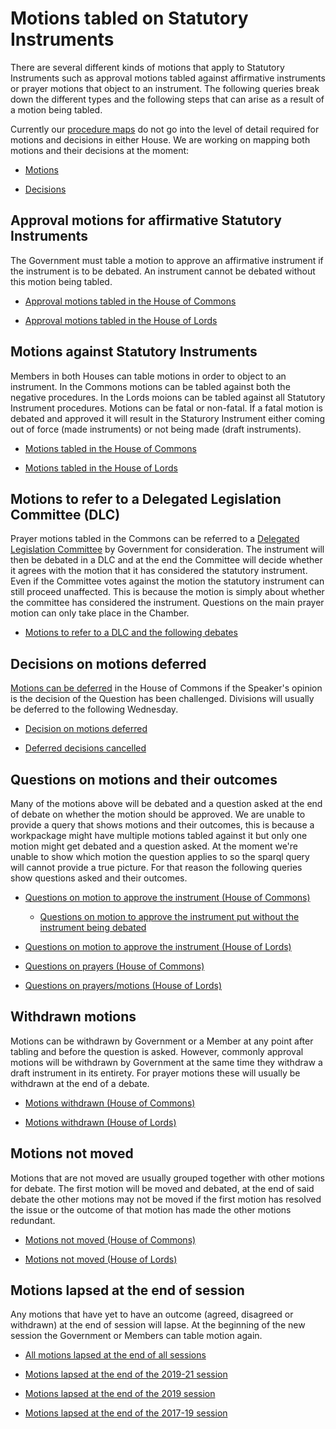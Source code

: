 # Motions tabled on Statutory Instruments 

There are several different kinds of motions that apply to Statutory Instruments such as approval motions tabled against affirmative instruments or prayer motions that object to an instrument. The following queries break down the different types and the following steps that can arise as a result of a motion being tabled. 

Currently our [procedure maps](https://ukparliament.github.io/ontologies/procedure/procedure-ontology.html) do not go into the level of detail required for motions and decisions in either House. We are working on mapping both motions and their decisions at the moment:

* [Motions](https://github.com/ukparliament/ontologies/blob/master/procedure/flowcharts/meta/motions/motion.pdf)

* [Decisions](https://github.com/ukparliament/ontologies/blob/master/procedure/flowcharts/meta/decisions/decisions.pdf)

## Approval motions for affirmative Statutory Instruments 

The Government must table a motion to approve an affirmative instrument if the instrument is to be debated. An instrument cannot be debated without this motion being tabled. 

* [Approval motions tabled in the House of Commons](https://api.parliament.uk/sparql#query=%23+This+query+uses+classes+from+UK+Parliament's+procedure+ontology%3A+https%3A%2F%2Fukparliament.github.io%2Fontologies%2Fprocedure%2Fprocedure-ontology.html.%0A%0A%23+The+Government+must+table+a+motion+to+approve+an+affirmative+instrument+if+the+instrument+is+to+be+debated.+An+instrument+cannot+be+debated+without+this+motion+being+tabled.+This+query+looks+at+all+such+motions+tabled+by+the+Government+in+the+House+of+Commons.++%0A%0A%0APREFIX+%3A+%3Chttps%3A%2F%2Fid.parliament.uk%2Fschema%2F%3E%0APREFIX+rdfs%3A+%3Chttp%3A%2F%2Fwww.w3.org%2F2000%2F01%2Frdf-schema%23%3E%0APREFIX+id%3A+%3Chttps%3A%2F%2Fid.parliament.uk%2F%3E%0A%23+The+above+rows+describe+where+the+datasets+that+this+query+is+built+on+come+from.+%0A%0Aselect+distinct+%3FSI+%3FSIname+%3FSILink+%3FLaidDate+%3FlayingBodyName+%3Fproc+%3FworkPackage+%3FCommonsApprovalMotion+%3Fdate+%3FLink++where+%7B+%0A++%23+The+select+row+is+identifying+what+information+to+return+from+the+query.+These+are+all+variables+from+the+query+below.%0A%0A++++%23+SPARQL+variables+start+with+a+%3F+and+can+match+any+node+(resource+or+literal)+in+the+RDF+dataset.+%0A%0A++%0A+%3FSI+a+%3AStatutoryInstrumentPaper+.+++%0A+++++%3FSI+rdfs%3Alabel+%3FSIname+%3B+%0A+++++%3AlaidThingHasLaying%2F%3AlayingHasLayingBody%2F%3Aname+%3FlayingBodyName+%3B%0A+++++%3AlaidThingHasLaying%2F%3AlayingDate+%3FLaidDate.%0A++%23+An+SI+is+considered+a+workpackageable+thing+which+is+the+focus+of+a+workpackage.+A+workpackage+is+a+group+of+business+items+under+a+procedure+or+as+determined+by+a+committee%2C+for+example%3A+business+items+considered+during+the+passage+of+a+particular+Statutory+Instrument.+The+above+also+includes+the+laying+of+an+SI.+%0A++%0A%0A++%3FSI+%3AworkPackagedThingHasWorkPackagedThingWebLink+%3FSILink+.%0A++%23+This+link+is+to+the+statutory+instrument+on+legislation.gov.uk+so+users+can+read+it+in+full.+%0A++%0A+++%3FSI+%3AworkPackagedThingHasWorkPackage+%3FworkPackage+.+%0A++%09%3FworkPackage+%3AworkPackageHasProcedure%2Frdfs%3Alabel+%3Fproc.%0A%0A+%3FworkPackage+%3AworkPackageHasBusinessItem+%3Fbi.%0A+++++%23+A+business+item+is+an+item+of+business+conducted+either+within+or+outside+Parliament.+For+example%3A+the+tabling+of+an+early+day+motion%2C+a+laying+of+a+paper%2C+the+making+of+a+statutory+instrument+by+a+government+minister.%0A%0A++%3Fbi+%3AbusinessItemHasProcedureStep+%3FCommonsApprovalMotionId%3B+%0A++++++%3AbusinessItemDate+%3Fdate%3B%0A++++++%3AbusinessItemHasBusinessItemWebLink+%3FLink.%0A++%3FCommonsApprovalMotionId+%3AprocedureStepName+%3FCommonsApprovalMotion.%0A++++FILTER+(%3FCommonsApprovalMotionId+in+(id%3AW4Sgl6Do))%0A+++%23+All+business+items+will+have+one+or+more+procedure+steps+attached.+All+procedure+steps+will+have+a+name+and+ID%2C+we+use+the+ID+to+search+for+the+step+as+it+is+constant+whereas+the+name+could+change.+The+ID+W4Sgl6Do+is+for+the+Commons+motion+to+approve+step.+%0A%0A++%0A++++++++%7D+&contentTypeConstruct=text%2Fturtle&contentTypeSelect=application%2Fsparql-results%2Bjson&endpoint=https%3A%2F%2Fapi.parliament.uk%2Fsparql&requestMethod=POST&tabTitle=Query+1&headers=%7B%7D&outputFormat=table)

* [Approval motions tabled in the House of Lords](https://api.parliament.uk/sparql#query=%23+This+query+uses+classes+from+UK+Parliament's+procedure+ontology%3A+https%3A%2F%2Fukparliament.github.io%2Fontologies%2Fprocedure%2Fprocedure-ontology.html.%0A%0A%23+The+Government+must+table+a+motion+to+approve+an+affirmative+instrument+if+the+instrument+is+to+be+debated.+An+instrument+cannot+be+debated+without+this+motion+being+tabled.+This+query+looks+at+all+such+motions+tabled+by+the+Government+in+the+House+of+Lords.++%0A%0A%0APREFIX+%3A+%3Chttps%3A%2F%2Fid.parliament.uk%2Fschema%2F%3E%0APREFIX+rdfs%3A+%3Chttp%3A%2F%2Fwww.w3.org%2F2000%2F01%2Frdf-schema%23%3E%0APREFIX+id%3A+%3Chttps%3A%2F%2Fid.parliament.uk%2F%3E%0A%23+The+above+rows+describe+where+the+datasets+that+this+query+is+built+on+come+from.+%0A%0Aselect+distinct+%3FSI+%3FSIname+%3FSILink+%3FLaidDate+%3FlayingBodyName+%3Fproc+%3FworkPackage+%3FLordsApprovalMotion+%3Fdate+%3FLink++where+%7B+%0A++%23+The+select+row+is+identifying+what+information+to+return+from+the+query.+These+are+all+variables+from+the+query+below.%0A%0A++++%23+SPARQL+variables+start+with+a+%3F+and+can+match+any+node+(resource+or+literal)+in+the+RDF+dataset.+%0A%0A++%0A+%3FSI+a+%3AStatutoryInstrumentPaper+.+++%0A+++++%3FSI+rdfs%3Alabel+%3FSIname+%3B+%0A+++++%3AlaidThingHasLaying%2F%3AlayingHasLayingBody%2F%3Aname+%3FlayingBodyName+%3B%0A+++++%3AlaidThingHasLaying%2F%3AlayingDate+%3FLaidDate.%0A++%23+An+SI+is+considered+a+workpackageable+thing+which+is+the+focus+of+a+workpackage.+A+workpackage+is+a+group+of+business+items+under+a+procedure+or+as+determined+by+a+committee%2C+for+example%3A+business+items+considered+during+the+passage+of+a+particular+Statutory+Instrument.+The+above+also+includes+the+laying+of+an+SI.+%0A++%0A%0A++%3FSI+%3AworkPackagedThingHasWorkPackagedThingWebLink+%3FSILink+.%0A++%23+This+link+is+to+the+statutory+instrument+on+legislation.gov.uk+so+users+can+read+it+in+full.+%0A++%0A+++%3FSI+%3AworkPackagedThingHasWorkPackage+%3FworkPackage+.+%0A++%09%3FworkPackage+%3AworkPackageHasProcedure%2Frdfs%3Alabel+%3Fproc.%0A%0A+%3FworkPackage+%3AworkPackageHasBusinessItem+%3Fbi.%0A+++++%23+A+business+item+is+an+item+of+business+conducted+either+within+or+outside+Parliament.+For+example%3A+the+tabling+of+an+early+day+motion%2C+a+laying+of+a+paper%2C+the+making+of+a+statutory+instrument+by+a+government+minister.%0A%0A++%3Fbi+%3AbusinessItemHasProcedureStep+%3FLordsApprovalMotionId%3B+%0A++++++%3AbusinessItemDate+%3Fdate%3B%0A++++++%3AbusinessItemHasBusinessItemWebLink+%3FLink.%0A++%3FLordsApprovalMotionId+%3AprocedureStepName+%3FLordsApprovalMotion.%0A++++FILTER+(%3FLordsApprovalMotionId+in+(id%3AmHLm3KY7))%0A+++%23+All+business+items+will+have+one+or+more+procedure+steps+attached.+All+procedure+steps+will+have+a+name+and+ID%2C+we+use+the+ID+to+search+for+the+step+as+it+is+constant+whereas+the+name+could+change.+The+ID+mHLm3KY7+is+for+the+Lords+motion+to+approve+step.+%0A%0A++%0A++++++++%7D+&contentTypeConstruct=text%2Fturtle&contentTypeSelect=application%2Fsparql-results%2Bjson&endpoint=https%3A%2F%2Fapi.parliament.uk%2Fsparql&requestMethod=POST&tabTitle=Query+1&headers=%7B%7D&outputFormat=table)


## Motions against Statutory Instruments 

Members in both Houses can table motions in order to object to an instrument. In the Commons motions can be tabled against both the negative procedures. In the Lords moions can be tabled against all Statutory Instrument procedures. Motions can be fatal or non-fatal. If a fatal motion is debated and approved it will result in the Staturory Instrument either coming out of force (made instruments) or not being made (draft instruments). 

* [Motions tabled in the House of Commons](https://api.parliament.uk/sparql#query=%23+This+query+uses+classes+from+UK+Parliament's+procedure+ontology%3A+https%3A%2F%2Fukparliament.github.io%2Fontologies%2Fprocedure%2Fprocedure-ontology.html.%0A%0A%23+Members+in+both+Houses+can+table+prayer+motions+in+order+to+object+to+an+instrument.+In+the+Commons+prayers+can+be+tabled+against+both+the+negative+procedures.+This+query+looks+for+all+motions+tabled+against+instruments+in+the+House+of+Commons+since+the+start+of+the+2017-19+session%2C+%0A%0APREFIX+%3A+%3Chttps%3A%2F%2Fid.parliament.uk%2Fschema%2F%3E%0APREFIX+rdfs%3A+%3Chttp%3A%2F%2Fwww.w3.org%2F2000%2F01%2Frdf-schema%23%3E%0APREFIX+id%3A+%3Chttps%3A%2F%2Fid.parliament.uk%2F%3E%0A%23+The+above+rows+describe+where+the+datasets+that+this+query+is+built+on+come+from.+%0A%0Aselect+distinct+%3FSI+%3FSIname+%3FSILink+%3FlaidDate+%3FlayingBodyName+%3Fproc+%3FworkPackage+%3FMotion+%3Fdate+++where+%7B+%0A%23+The+above+rows+describe+where+the+datasets+that+this+query+is+built+on+come+from.+%0A%0A+%23+SPARQL+variables+start+with+a+%3F+and+can+match+any+node+(resource+or+literal)+in+the+RDF+dataset.+%0A%0A+%3FSI+a+%3AStatutoryInstrumentPaper+.+++%0A+++++%3FSI+rdfs%3Alabel+%3FSIname+%3B+%0A+++++%3AlaidThingHasLaying%2F%3AlayingHasLayingBody%2F%3Aname+%3FlayingBodyName+.+%0A++%3FSI+%3AlaidThingHasLaying%2F%3AlayingDate+%3FlaidDate.%0A+++%3FSI+%3AworkPackagedThingHasWorkPackage+%3FworkPackage+.%0A++++++%23+An+SI+is+considered+a+workpackageable+thing+which+is+the+focus+of+a+workpackage.+A+workpackage+is+a+group+of+business+items+under+a+procedure+or+as+determined+by+a+committee%2C+for+example%3A+business+items+considered+during+the+passage+of+a+particular+Statutory+Instrument.+The+above+also+includes+the+laying+of+an+SI.+%0A%0A++%3FSI+%3AworkPackagedThingHasWorkPackagedThingWebLink+%3FSILink.%0A++++%23+This+link+is+to+the+statutory+instrument+on+legislation.gov.uk+so+users+can+read+it+in+full.+%0A%0A++%09%3FworkPackage+%3AworkPackageHasProcedure%2Frdfs%3Alabel+%3Fproc.%0A+%3FworkPackage+%3AworkPackageHasBusinessItem+%3Fbi2.%0A+++++++%23+A+business+item+is+an+item+of+business+conducted+either+within+or+outside+Parliament.+For+example%3A+the+tabling+of+an+early+day+motion%2C+a+laying+of+a+paper%2C+the+making+of+a+statutory+instrument+by+a+government+minister.%0A%0A++%3Fbi2+%3AbusinessItemHasProcedureStep+%3FQuestionId%3B%0A+++++++%3AbusinessItemDate+%3Fdate%3B%0A+++++++%3AbusinessItemHasBusinessItemWebLink+%3FLink2.%0A++%3FQuestionId+%3AprocedureStepName+%3FMotion.%0A++FILTER+(%3FQuestionId+in+(id%3ARnTwilWz%2C+id%3A5xTe6nwE%2C+id%3Ato8fbBdA))%0A+++%23+All+business+items+will+have+one+or+more+procedure+steps+attached.+All+procedure+steps+will+have+a+name+and+ID%2C+we+use+the+ID+to+search+for+the+step+as+it+is+constant+whereas+the+name+could+change.+The+IDs+above+are+for+the+three+different+motions+Commons+Members+can+table+against+made+and+draft+negative+instruments.+%0A%7D%0A+&contentTypeConstruct=text%2Fturtle&contentTypeSelect=application%2Fsparql-results%2Bjson&endpoint=https%3A%2F%2Fapi.parliament.uk%2Fsparql&requestMethod=POST&tabTitle=Query+1&headers=%7B%7D&outputFormat=table)

* [Motions tabled in the House of Lords](https://api.parliament.uk/s/cf263346)

## Motions to refer to a Delegated Legislation Committee (DLC)

Prayer motions tabled in the Commons can be referred to a [Delegated Legislation Committee](https://guidetoprocedure.parliament.uk/collections/TJlQAy5I/delegated-legislation-committees) by Government for consideration. The instrument will then be debated in a DLC and at the end the Committee will decide whether it agrees with the motion that it has considered the statutory instrument. Even if the Committee votes against the motion the statutory instrument can still proceed unaffected. This is because the motion is simply about whether the committee has considered the instrument. Questions on the main prayer motion can only take place in the Chamber.

* [Motions to refer to a DLC and the following debates](https://api.parliament.uk/sparql#query=%23+This+query+uses+classes+from+UK+Parliament's+procedure+ontology%3A+https%3A%2F%2Fukparliament.github.io%2Fontologies%2Fprocedure%2Fprocedure-ontology.html.%0A%0A%23+Prayer+motions+tabled+in+the+Commons+can+be+referred+to+a+Delegated+Legislation+Committee+by+Government+for+consideration.+The+instrument+will+then+be+debated+in+a+DLC+and+at+the+end+the+Committee+will+decide+whether+it+agrees+with+the+motion+that+it+has+considered+the+statutory+instrument.+Even+if+the+Committee+votes+against+the+motion+the+statutory+instrument+can+still+proceed+unaffected.+This+is+because+the+motion+is+simply+about+whether+the+committee+has+considered+the+instrument.+Questions+on+the+main+prayer+motion+can+only+take+place+in+the+Chamber.+The+following+query+shows+all+motion+to+refer+to+a+DLC+as+well+as+the+debate+itself.+%0A%0APREFIX+rdfs%3A+%3Chttp%3A%2F%2Fwww.w3.org%2F2000%2F01%2Frdf-schema%23%3E%0APREFIX+%3A+%3Chttps%3A%2F%2Fid.parliament.uk%2Fschema%2F%3E%0APREFIX+id%3A+%3Chttps%3A%2F%2Fid.parliament.uk%2F%3E%0A%23+The+above+rows+describe+where+the+datasets+that+this+query+is+built+on+come+from.+%0A%0Aselect+distinct+%3Fsi+%3FsiName+%3FsiLink+%3FworkPackage+%3FLayingBody+%3Fprocedure+%3FstepName+%3Fdate+%3FLink+%3FstepName2+%3Fdate2+%3FLink2+where+%7B%0A++%23+The+above+rows+describe+where+the+datasets+that+this+query+is+built+on+come+from.+%0A%0A+++%23+SPARQL+variables+start+with+a+%3F+and+can+match+any+node+(resource+or+literal)+in+the+RDF+dataset.+%0A%0A++%3Fsi+a+%3AStatutoryInstrumentPaper%3B%0A++++++%3AstatutoryInstrumentPaperName+%3FsiName%3B%0A++++++++++++++++++%3AworkPackagedThingHasWorkPackage+%3FworkPackage.%0A++++%3Fsi+%3AworkPackagedThingHasWorkPackagedThingWebLink+%3FsiLink.%0A++++++%23+This+link+is+to+the+statutory+instrument+on+legislation.gov.uk+so+users+can+read+it+in+full.+%0A%0A++%3FworkPackage+%3AworkPackageHasProcedure%2Frdfs%3Alabel+%3Fprocedure.%0A++%3Fsi+%3AlaidThingHasLaying+%3Flaying.%0A++%3Flaying+%3AlayingHasLayingBody%2Frdfs%3Alabel+%3FLayingBody.%0A++++++++%23+An+SI+is+considered+a+workpackageable+thing+which+is+the+focus+of+a+workpackage.+A+workpackage+is+a+group+of+business+items+under+a+procedure+or+as+determined+by+a+committee%2C+for+example%3A+business+items+considered+during+the+passage+of+a+particular+Statutory+Instrument.+The+above+also+includes+the+laying+of+an+SI.+%0A%0A+%3FworkPackage+++%3AworkPackageHasBusinessItem+%3Fbi.%0A+++++++++%23+A+business+item+is+an+item+of+business+conducted+either+within+or+outside+Parliament.+For+example%3A+the+tabling+of+an+early+day+motion%2C+a+laying+of+a+paper%2C+the+making+of+a+statutory+instrument+by+a+government+minister.%0A%0A++%3Fbi+%3AbusinessItemHasProcedureStep+%3FstepId%3B%0A++++++%3AbusinessItemDate+%3Fdate.%0A++++%3FstepId+%3AprocedureStepName+%3FstepName.%0A++%3Fbi+%3AbusinessItemHasBusinessItemWebLink+%3FLink%0A++FILTER+(%3FstepId+in+(id%3AUhzpJ3vY))%0A+++++%23+All+business+items+will+have+one+or+more+procedure+steps+attached.+All+procedure+steps+will+have+a+name+and+ID%2C+we+use+the+ID+to+search+for+the+step+as+it+is+constant+whereas+the+name+could+change.+The+ID+above+is+looking+for+the+actual+motion+to+refer+to+a+DLC+itself%2C+when+it+was+put+to+the+House+and+a+link+for+users.+%0A%0A+++++++%3FworkPackage+++%3AworkPackageHasBusinessItem+%3Fbi2.%0A++%3Fbi2+%3AbusinessItemHasProcedureStep+%3FstepId2%3B%0A++++++%3AbusinessItemDate+%3Fdate2.%0A++++%3FstepId2+%3AprocedureStepName+%3FstepName2.%0A++%3Fbi2+%3AbusinessItemHasBusinessItemWebLink+%3FLink2%0A++FILTER+(%3FstepId2+in+(id%3AFLHAXypO))%0A++%23+This+second+business+item+query+is+looking+for+the+actual+DLC+debate+itself+with+a+link+to+the+Hansard+record.+%0A%7D%0A&contentTypeConstruct=text%2Fturtle&contentTypeSelect=application%2Fsparql-results%2Bjson&endpoint=https%3A%2F%2Fapi.parliament.uk%2Fsparql&requestMethod=POST&tabTitle=Query+1&headers=%7B%7D&outputFormat=table)

## Decisions on motions deferred 

[Motions can be deferred](https://guidetoprocedure.parliament.uk/articles/hGywZgKD/deferred-divisions) in the House of Commons if the Speaker's opinion is the decision of the Question has been challenged. Divisions will usually be deferred to the following Wednesday. 

* [Decision on motions deferred](https://api.parliament.uk/sparql#query=%23+This+query+uses+classes+from+UK+Parliament's+procedure+ontology%3A+https%3A%2F%2Fukparliament.github.io%2Fontologies%2Fprocedure%2Fprocedure-ontology.html.%0A%0A%23+Motions+can+be+deferred+in+the+House+of+Commons+if+the+Speaker%E2%80%99s+opinion+is+the+decision+of+the+Question+has+been+challenged.+Divisions+will+usually+be+deferred+to+the+following+Wednesday.%0A%0APREFIX+rdfs%3A+%3Chttp%3A%2F%2Fwww.w3.org%2F2000%2F01%2Frdf-schema%23%3E%0APREFIX+%3A+%3Chttps%3A%2F%2Fid.parliament.uk%2Fschema%2F%3E%0APREFIX+id%3A+%3Chttps%3A%2F%2Fid.parliament.uk%2F%3E%0A%23+The+above+rows+describe+where+the+datasets+that+this+query+is+built+on+come+from.+%0A%0Aselect+distinct+%3Fsi+%3FsiName+%3FsiLink+%3FworkPackage+%3FLayingBody+%3Fprocedure+%3FstepName+%3Fdate+%3FLink+where+%7B%0A+++%23+The+above+rows+describe+where+the+datasets+that+this+query+is+built+on+come+from.+%0A%0A+++%23+SPARQL+variables+start+with+a+%3F+and+can+match+any+node+(resource+or+literal)+in+the+RDF+dataset.+%0A++%0A++%3Fsi+a+%3AStatutoryInstrumentPaper%3B%0A++++++%3AstatutoryInstrumentPaperName+%3FsiName%3B%0A++++++++++++++++++%3AworkPackagedThingHasWorkPackage+%3FworkPackage.%0A++++%3Fsi+%3AworkPackagedThingHasWorkPackagedThingWebLink+%3FsiLink.%0A++%3FworkPackage+%3AworkPackageHasProcedure%2Frdfs%3Alabel+%3Fprocedure.%0A++%3Fsi+%3AlaidThingHasLaying+%3Flaying.%0A++%3Flaying+%3AlayingHasLayingBody%2Frdfs%3Alabel+%3FLayingBody.%0A++++++++++%23+An+SI+is+considered+a+workpackageable+thing+which+is+the+focus+of+a+workpackage.+A+workpackage+is+a+group+of+business+items+under+a+procedure+or+as+determined+by+a+committee%2C+for+example%3A+business+items+considered+during+the+passage+of+a+particular+Statutory+Instrument.+The+above+also+includes+the+laying+of+an+SI.+%0A%0A+%3FworkPackage+++%3AworkPackageHasBusinessItem+%3Fbi.%0A+++++++++++%23+A+business+item+is+an+item+of+business+conducted+either+within+or+outside+Parliament.+For+example%3A+the+tabling+of+an+early+day+motion%2C+a+laying+of+a+paper%2C+the+making+of+a+statutory+instrument+by+a+government+minister.%0A%0A++%3Fbi+%3AbusinessItemHasProcedureStep+%3FstepId%3B%0A++++++%3AbusinessItemDate+%3Fdate.%0A++++%3FstepId+%3AprocedureStepName+%3FstepName.%0A++%3Fbi+%3AbusinessItemHasBusinessItemWebLink+%3FLink%0A++FILTER+(%3FstepId+in+(id%3A2J36nNXG%2C+id%3AbKmLfK4r%2C+id%3A8vi1Ozd8%2C+id%3Apdi55hsE))%0A+++++++%23+All+business+items+will+have+one+or+more+procedure+steps+attached.+All+procedure+steps+will+have+a+name+and+ID%2C+we+use+the+ID+to+search+for+the+step+as+it+is+constant+whereas+the+name+could+change.+The+ID+above+is+looking+for+the+actual+motion+to+refer+to+a+DLC+itself%2C+when+it+was+put+to+the+House+and+a+link+for+users.%0A++++++%0A%7D%0A&contentTypeConstruct=text%2Fturtle&contentTypeSelect=application%2Fsparql-results%2Bjson&endpoint=https%3A%2F%2Fapi.parliament.uk%2Fsparql&requestMethod=POST&tabTitle=Query+1&headers=%7B%7D&outputFormat=table)

* [Deferred decisions cancelled](https://api.parliament.uk/s/64dfd878)

## Questions on motions and their outcomes

Many of the motions above will be debated and a question asked at the end of debate on whether the motion should be approved. We are unable to provide a query that shows motions and their outcomes, this is because a workpackage might have multiple motions tabled against it but only one motion might get debated and a question asked. At the moment we're unable to show which motion the question applies to so the sparql query will cannot provide a true picture. For that reason the following queries show questions asked and their outcomes.

* [Questions on motion to approve the instrument (House of Commons)](https://api.parliament.uk/sparql#query=%23+This+query+uses+classes+from+UK+Parliament's+procedure+ontology%3A+https%3A%2F%2Fukparliament.github.io%2Fontologies%2Fprocedure%2Fprocedure-ontology.html.%0A%0A%23+This+query+looks+for+where+a+question+on+a+motion+to+approve+an+affirmative+instrument+has+been+put+in+the+House+of+Commons+and+the+outcome+of+that+question.+The+question+on+such+a+motion+will+only+ever+be+put+once.+%0A%0APREFIX+%3A+%3Chttps%3A%2F%2Fid.parliament.uk%2Fschema%2F%3E%0APREFIX+rdfs%3A+%3Chttp%3A%2F%2Fwww.w3.org%2F2000%2F01%2Frdf-schema%23%3E%0APREFIX+id%3A+%3Chttps%3A%2F%2Fid.parliament.uk%2F%3E%0A%23+The+above+rows+describe+where+the+datasets+that+this+query+is+built+on+come+from.+%0A%0Aselect+distinct+%3FSI+%3FSIname+%3FLaidDate+%3FlayingBodyName+%3Fproc+%3FworkPackage+%3FQuestion+%3Fdate+%3FOutcome+%3Fdate2+where+%7B+%0A+%23+The+above+rows+describe+where+the+datasets+that+this+query+is+built+on+come+from.+%0A%0A+++%23+SPARQL+variables+start+with+a+%3F+and+can+match+any+node+(resource+or+literal)+in+the+RDF+dataset.+%0A++%0A+%3FSI+a+%3AStatutoryInstrumentPaper+.+++%0A+++++%3FSI+rdfs%3Alabel+%3FSIname+%3B+%0A+++++%3AlaidThingHasLaying%2F%3AlayingHasLayingBody%2F%3Aname+%3FlayingBodyName+%3B%0A+++++%3AlaidThingHasLaying%2F%3AlayingDate+%3FLaidDate.%0A+++%3FSI+%3AworkPackagedThingHasWorkPackage+%3FworkPackage+.+%0A++%09%3FworkPackage+%3AworkPackageHasProcedure%2Frdfs%3Alabel+%3Fproc.%0A++++++++++%23+An+SI+is+considered+a+workpackageable+thing+which+is+the+focus+of+a+workpackage.+A+workpackage+is+a+group+of+business+items+under+a+procedure+or+as+determined+by+a+committee%2C+for+example%3A+business+items+considered+during+the+passage+of+a+particular+Statutory+Instrument.+The+above+also+includes+the+laying+of+an+SI.+%0A%0A%3FworkPackage+%3AworkPackageHasBusinessItem+%3Fbi.%0A+++++++++++++%23+A+business+item+is+an+item+of+business+conducted+either+within+or+outside+Parliament.+For+example%3A+the+tabling+of+an+early+day+motion%2C+a+laying+of+a+paper%2C+the+making+of+a+statutory+instrument+by+a+government+minister.%0A%0A++%3Fbi+%3AbusinessItemHasProcedureStep+%3FQuestionId%3B+%0A++++++%3AbusinessItemDate+%3Fdate.%0A++%3FQuestionId+%3AprocedureStepName+%3FQuestion.%0A++++FILTER+(%3FQuestionId+in+(id%3AnveorPPO))%0A+++++++++%23+All+business+items+will+have+one+or+more+procedure+steps+attached.+All+procedure+steps+will+have+a+name+and+ID%2C+we+use+the+ID+to+search+for+the+step+as+it+is+constant+whereas+the+name+could+change.+The+ID+above+is+looking+for+the+'Question+on+motion+to+approve+the+instrument'+step+in+the+House+of+Commons.+%0A%0A+%3FworkPackage+%3AworkPackageHasBusinessItem+%3Fbi2.%0A++%3Fbi2+%3AbusinessItemHasProcedureStep+%3FOutcomeId%3B%0A+++++++%3AbusinessItemDate+%3Fdate2.%0A++%3FOutcomeId+%3AprocedureStepName+%3FOutcome.%0A++FILTER+(%3FOutcomeId+in+(id%3AdnWpdwUf%2C+id%3A9irs4N6L))%0A%23+This+business+item+is+looking+for+the+outcome+steps+following+the+question+being+put.+There+are+two+possible+outcomes%2C+the+motion+being+approved+or+rejected.+If+the+motion+is+approved%2C+for+a+made+affirmative+the+instrument+will+remain+law+and+for+a+draft+affirmative+the+instrument+can+be+made+(signed+into+law).+If+the+motion+is+rejected+then+a+made+affirmative+instrument+stops+being+law+and+a+draft+affirmative+instrument+cannot+be+made+law.+%0A%7D%0A%0A%0A++++++&contentTypeConstruct=text%2Fturtle&contentTypeSelect=application%2Fsparql-results%2Bjson&endpoint=https%3A%2F%2Fapi.parliament.uk%2Fsparql&requestMethod=POST&tabTitle=Query+1&headers=%7B%7D&outputFormat=table)

    * [Questions on motion to approve the instrument put without the instrument being debated](https://ukparliament.github.io/ontologies/procedure/meta/queries/instrument-types/statutory-instruments/debates/#affirmative-instruments-not-debated-before-being-approved)

* [Questions on motion to approve the instrument (House of Lords)](https://api.parliament.uk/sparql#query=%23+This+query+uses+classes+from+UK+Parliament's+procedure+ontology%3A+https%3A%2F%2Fukparliament.github.io%2Fontologies%2Fprocedure%2Fprocedure-ontology.html.%0A%0A%23+This+query+looks+for+where+a+question+on+a+motion+to+approve+an+affirmative+instrument+has+been+put+in+the+House+of+Lords+and+the+outcome+of+that+question.+The+question+on+such+a+motion+will+only+ever+be+put+once.+%0A%0APREFIX+%3A+%3Chttps%3A%2F%2Fid.parliament.uk%2Fschema%2F%3E%0APREFIX+rdfs%3A+%3Chttp%3A%2F%2Fwww.w3.org%2F2000%2F01%2Frdf-schema%23%3E%0APREFIX+id%3A+%3Chttps%3A%2F%2Fid.parliament.uk%2F%3E%0A%23+The+above+rows+describe+where+the+datasets+that+this+query+is+built+on+come+from.+%0A%0Aselect+distinct+%3FSI+%3FSIname+%3FLaidDate+%3FlayingBodyName+%3Fproc+%3FworkPackage+%3FQuestion+%3Fdate+%3FOutcome+%3Fdate2+where+%7B+%0A+%23+The+above+rows+describe+where+the+datasets+that+this+query+is+built+on+come+from.+%0A%0A+++%23+SPARQL+variables+start+with+a+%3F+and+can+match+any+node+(resource+or+literal)+in+the+RDF+dataset.+%0A++%0A+%3FSI+a+%3AStatutoryInstrumentPaper+.+++%0A+++++%3FSI+rdfs%3Alabel+%3FSIname+%3B+%0A+++++%3AlaidThingHasLaying%2F%3AlayingHasLayingBody%2F%3Aname+%3FlayingBodyName+%3B%0A+++++%3AlaidThingHasLaying%2F%3AlayingDate+%3FLaidDate.%0A+++%3FSI+%3AworkPackagedThingHasWorkPackage+%3FworkPackage+.+%0A++%09%3FworkPackage+%3AworkPackageHasProcedure%2Frdfs%3Alabel+%3Fproc.%0A++++++++++%23+An+SI+is+considered+a+workpackageable+thing+which+is+the+focus+of+a+workpackage.+A+workpackage+is+a+group+of+business+items+under+a+procedure+or+as+determined+by+a+committee%2C+for+example%3A+business+items+considered+during+the+passage+of+a+particular+Statutory+Instrument.+The+above+also+includes+the+laying+of+an+SI.+%0A%0A%3FworkPackage+%3AworkPackageHasBusinessItem+%3Fbi.%0A+++++++++++++%23+A+business+item+is+an+item+of+business+conducted+either+within+or+outside+Parliament.+For+example%3A+the+tabling+of+an+early+day+motion%2C+a+laying+of+a+paper%2C+the+making+of+a+statutory+instrument+by+a+government+minister.%0A%0A++%3Fbi+%3AbusinessItemHasProcedureStep+%3FQuestionId%3B+%0A++++++%3AbusinessItemDate+%3Fdate.%0A++%3FQuestionId+%3AprocedureStepName+%3FQuestion.%0A++++FILTER+(%3FQuestionId+in+(id%3AORYEPBmc))%0A+++++++++%23+All+business+items+will+have+one+or+more+procedure+steps+attached.+All+procedure+steps+will+have+a+name+and+ID%2C+we+use+the+ID+to+search+for+the+step+as+it+is+constant+whereas+the+name+could+change.+The+ID+above+is+looking+for+the+'Question+on+motion+to+approve+the+instrument'+step+in+the+House+of+Lords.+%0A%0A+%3FworkPackage+%3AworkPackageHasBusinessItem+%3Fbi2.%0A++%3Fbi2+%3AbusinessItemHasProcedureStep+%3FOutcomeId%3B%0A+++++++%3AbusinessItemDate+%3Fdate2.%0A++%3FOutcomeId+%3AprocedureStepName+%3FOutcome.%0A++FILTER+(%3FOutcomeId+in+(id%3AnVheFQgh%2C+id%3ApX6JXPJ3))%0A%23+This+business+item+is+looking+for+the+outcome+steps+following+the+question+being+put.+There+are+two+possible+outcomes%2C+the+motion+being+approved+or+rejected.+If+the+motion+is+approved%2C+for+a+made+affirmative+the+instrument+will+remain+law+and+for+a+draft+affirmative+the+instrument+can+be+made+(signed+into+law).+If+the+motion+is+rejected+then+a+made+affirmative+instrument+stops+being+law+and+a+draft+affirmative+instrument+cannot+be+made+law.+%0A%7D%0A%0A%0A++++++&contentTypeConstruct=text%2Fturtle&contentTypeSelect=application%2Fsparql-results%2Bjson&endpoint=https%3A%2F%2Fapi.parliament.uk%2Fsparql&requestMethod=POST&tabTitle=Query+1&headers=%7B%7D&outputFormat=table)

* [Questions on prayers (House of Commons)](https://api.parliament.uk/sparql#query=%23+This+query+uses+classes+from+UK+Parliament's+procedure+ontology%3A+https%3A%2F%2Fukparliament.github.io%2Fontologies%2Fprocedure%2Fprocedure-ontology.html.%0A%0A%23+This+query+looks+for+where+a+question+on+a+prayer+on+a+negative+instrument+has+been+put+in+the+House+of+Commons+and+the+outcome+of+that+question.+The+question+on+such+a+motion+will+only+ever+be+put+once.+%0A%0APREFIX+%3A+%3Chttps%3A%2F%2Fid.parliament.uk%2Fschema%2F%3E%0APREFIX+rdfs%3A+%3Chttp%3A%2F%2Fwww.w3.org%2F2000%2F01%2Frdf-schema%23%3E%0APREFIX+id%3A+%3Chttps%3A%2F%2Fid.parliament.uk%2F%3E%0A%23+The+above+rows+describe+where+the+datasets+that+this+query+is+built+on+come+from.+%0A%0Aselect+distinct+%3FSI+%3FSIname+%3FLaidDate+%3FlayingBodyName+%3Fproc+%3FworkPackage+%3FQuestion+%3Fdate+%3FOutcome+%3Fdate2+where+%7B+%0A+%23+The+above+rows+describe+where+the+datasets+that+this+query+is+built+on+come+from.+%0A%0A+++%23+SPARQL+variables+start+with+a+%3F+and+can+match+any+node+(resource+or+literal)+in+the+RDF+dataset.+%0A++%0A+%3FSI+a+%3AStatutoryInstrumentPaper+.+++%0A+++++%3FSI+rdfs%3Alabel+%3FSIname+%3B+%0A+++++%3AlaidThingHasLaying%2F%3AlayingHasLayingBody%2F%3Aname+%3FlayingBodyName+%3B%0A+++++%3AlaidThingHasLaying%2F%3AlayingDate+%3FLaidDate.%0A+++%3FSI+%3AworkPackagedThingHasWorkPackage+%3FworkPackage+.+%0A++%09%3FworkPackage+%3AworkPackageHasProcedure%2Frdfs%3Alabel+%3Fproc.%0A++++++++++%23+An+SI+is+considered+a+workpackageable+thing+which+is+the+focus+of+a+workpackage.+A+workpackage+is+a+group+of+business+items+under+a+procedure+or+as+determined+by+a+committee%2C+for+example%3A+business+items+considered+during+the+passage+of+a+particular+Statutory+Instrument.+The+above+also+includes+the+laying+of+an+SI.+%0A%0A%3FworkPackage+%3AworkPackageHasBusinessItem+%3Fbi.%0A+++++++++++++%23+A+business+item+is+an+item+of+business+conducted+either+within+or+outside+Parliament.+For+example%3A+the+tabling+of+an+early+day+motion%2C+a+laying+of+a+paper%2C+the+making+of+a+statutory+instrument+by+a+government+minister.%0A%0A++%3Fbi+%3AbusinessItemHasProcedureStep+%3FQuestionId%3B+%0A++++++%3AbusinessItemDate+%3Fdate.%0A++%3FQuestionId+%3AprocedureStepName+%3FQuestion.%0A++++FILTER+(%3FQuestionId+in+(id%3AMR1lqNq3%2C+id%3A4Uk15JA8%2C+id%3AS652OOdl))%0A+++++++++%23+All+business+items+will+have+one+or+more+procedure+steps+attached.+All+procedure+steps+will+have+a+name+and+ID%2C+we+use+the+ID+to+search+for+the+step+as+it+is+constant+whereas+the+name+could+change.+The+IDs+above+are+looking+for+where+a+question+has+been+put+on+a+fatal+or+non-fatal+motion+in+the+House+of+Commons.+%0A%0A+%3FworkPackage+%3AworkPackageHasBusinessItem+%3Fbi2.%0A++%3Fbi2+%3AbusinessItemHasProcedureStep+%3FOutcomeId%3B%0A+++++++%3AbusinessItemDate+%3Fdate2.%0A++%3FOutcomeId+%3AprocedureStepName+%3FOutcome.%0A++FILTER+(%3FOutcomeId+in+(id%3AW44csxGi%2C+id%3ArPPHhNSw%2C+id%3AqDKPhiTg%2C+id%3ArcvPN7gS%2C+id%3AiYjXMbrn%2C+id%3AazeuTQzC))%0A%23+This+business+item+is+looking+for+the+outcome+steps+following+the+question+being+put.+There+are+always+two+outcomes+to+any+possible+question+-+rejected+or+approved.+A+non-fatal+motion+being+approved+or+rejected+makes+little+difference+to+an+instrument.+A+fatal+motion+being+approved+will+stop+a+made+negative+being+law+and+stop+a+draft+negative+from+becoming+law.+%0A%7D%0A%0A%0A++++++&contentTypeConstruct=text%2Fturtle&contentTypeSelect=application%2Fsparql-results%2Bjson&endpoint=https%3A%2F%2Fapi.parliament.uk%2Fsparql&requestMethod=POST&tabTitle=Query+1&headers=%7B%7D&outputFormat=table)

* [Questions on prayers/motions (House of Lords)](https://api.parliament.uk/s/6ca7244b)

## Withdrawn motions

Motions can be withdrawn by Government or a Member at any point after tabling and before the question is asked. However, commonly approval motions will be withdrawn by Government at the same time they withdraw a draft instrument in its entirety. For prayer motions these will usually be withdrawn at the end of a debate.

* [Motions withdrawn (House of Commons)](https://api.parliament.uk/sparql#query=%23+This+query+uses+classes+from+UK+Parliament's+procedure+ontology%3A+https%3A%2F%2Fukparliament.github.io%2Fontologies%2Fprocedure%2Fprocedure-ontology.html.%0A%0A%23+Motions+can+be+withdrawn+by+Government+or+a+Member+at+any+point+after+tabling+and+before+the+question+is+asked.+However%2C+commonly+approval+motions+will+be+withdrawn+by+Government+at+the+same+time+they+withdraw+a+draft+instrument+in+its+entirety.+For+prayer+motions+these+will+usually+be+withdrawn+at+the+end+of+a+debate.+This+query+looks+for+all+House+of+Commons+motions+withdrawn.%0A%0APREFIX+%3A+%3Chttps%3A%2F%2Fid.parliament.uk%2Fschema%2F%3E%0APREFIX+rdfs%3A+%3Chttp%3A%2F%2Fwww.w3.org%2F2000%2F01%2Frdf-schema%23%3E%0APREFIX+id%3A+%3Chttps%3A%2F%2Fid.parliament.uk%2F%3E%0A%23+The+above+rows+describe+where+the+datasets+that+this+query+is+built+on+come+from.+%0A%0Aselect+distinct+%3FSI+%3FSIname+%3FLaidDate+%3FlayingBodyName+%3Fproc+%3FworkPackage+%3FCommonsMotion+%3Fdate2++where+%7B+%0A%23+The+above+rows+describe+where+the+datasets+that+this+query+is+built+on+come+from.+%0A%0A+++%23+SPARQL+variables+start+with+a+%3F+and+can+match+any+node+(resource+or+literal)+in+the+RDF+dataset.+%0A++%0A+%3FSI+a+%3AStatutoryInstrumentPaper+.+++%0A+++++%3FSI+rdfs%3Alabel+%3FSIname+%3B+%0A+++++%3AlaidThingHasLaying%2F%3AlayingHasLayingBody%2F%3Aname+%3FlayingBodyName+%3B%0A+++++%3AlaidThingHasLaying%2F%3AlayingDate+%3FLaidDate.%0A+++%3FSI+%3AworkPackagedThingHasWorkPackage+%3FworkPackage+.+%0A++%09%3FworkPackage+%3AworkPackageHasProcedure%2Frdfs%3Alabel+%3Fproc.%0A++++++++++++%23+An+SI+is+considered+a+workpackageable+thing+which+is+the+focus+of+a+workpackage.+A+workpackage+is+a+group+of+business+items+under+a+procedure+or+as+determined+by+a+committee%2C+for+example%3A+business+items+considered+during+the+passage+of+a+particular+Statutory+Instrument.+The+above+also+includes+the+laying+of+an+SI.+%0A%0A%3FworkPackage+%3AworkPackageHasBusinessItem+%3Fbi2.%0A+++++++++++++++%23+A+business+item+is+an+item+of+business+conducted+either+within+or+outside+Parliament.+For+example%3A+the+tabling+of+an+early+day+motion%2C+a+laying+of+a+paper%2C+the+making+of+a+statutory+instrument+by+a+government+minister.%0A%0A++%3Fbi2+%3AbusinessItemHasProcedureStep+%3FmotionId%3B%0A+++++++++++++++%3AbusinessItemDate+%3Fdate2.%0A++OPTIONAL+%7B+++++%3Fbi2++++++%3AbusinessItemHasBusinessItemWebLink+%3Flink2.%7D%0A++%3FmotionId+%3AprocedureStepName+%3FCommonsMotion.%0A++++FILTER+(%3FmotionId+in+(id%3AMMFzqr50%2C+id%3AomnvAX3Q%2C+id%3ARcRo88p2%2C+id%3AczgsGGiS))%0A+++++++++++%23+All+business+items+will+have+one+or+more+procedure+steps+attached.+All+procedure+steps+will+have+a+name+and+ID%2C+we+use+the+ID+to+search+for+the+step+as+it+is+constant+whereas+the+name+could+change.+The+IDs+above+are+looking+for+where+any+motion+was+withdrawn+in+the+House+of+Commons.+%0A%0A++%0A%7D&contentTypeConstruct=text%2Fturtle&contentTypeSelect=application%2Fsparql-results%2Bjson&endpoint=https%3A%2F%2Fapi.parliament.uk%2Fsparql&requestMethod=POST&tabTitle=Query+1&headers=%7B%7D&outputFormat=table)

* [Motions withdrawn (House of Lords)](https://api.parliament.uk/s/908b0385)

## Motions not moved

Motions that are not moved are usually grouped together with other motions for debate. The first motion will be moved and debated, at the end of said debate the other motions may not be moved if the first motion has resolved the issue or the outcome of that motion has made the other motions redundant.

* [Motions not moved (House of Commons)](https://api.parliament.uk/s/5c514bd0)

* [Motions not moved (House of Lords)](https://api.parliament.uk/s/dc544d46)

## Motions lapsed at the end of session

Any motions that have yet to have an outcome (agreed, disagreed or withdrawn) at the end of session will lapse. At the beginning of the new session the Government or Members can table motion again. 

* [All motions lapsed at the end of all sessions](https://api.parliament.uk/s/873feb0b)

* [Motions lapsed at the end of the 2019-21 session](https://api.parliament.uk/s/0c905abe)

* [Motions lapsed at the end of the 2019 session](https://api.parliament.uk/sparql#query=%23+This+query+uses+classes+from+UK+Parliament's+procedure+ontology%3A+https%3A%2F%2Fukparliament.github.io%2Fontologies%2Fprocedure%2Fprocedure-ontology.html.%0A%0A%23+Any+motions+that+have+yet+to+have+an+outcome+(agreed%2C+disagreed+or+withdrawn)+at+the+end+of+session+will+lapse.+At+the+beginning+of+the+new+session+the+Government+or+Members+can+table+motion+again.+This+query+looks+at+all+motions+lapsed+at+the+end+of+the+2019+session.++%0A%0APREFIX+rdfs%3A+%3Chttp%3A%2F%2Fwww.w3.org%2F2000%2F01%2Frdf-schema%23%3E%0APREFIX+%3A+%3Chttps%3A%2F%2Fid.parliament.uk%2Fschema%2F%3E%0APREFIX+id%3A+%3Chttps%3A%2F%2Fid.parliament.uk%2F%3E%0A%23+The+above+rows+describe+where+the+datasets+that+this+query+is+built+on+come+from.+%0A%0Aselect+distinct+%3Fsi+%3FsiName+%3FsiLink+%3FworkPackage+%3FLayingBody+%3Fprocedure+%3FstepName+%3FHouse+%3Fdate+%3FLink+where+%7B%0A++%23+The+above+rows+describe+where+the+datasets+that+this+query+is+built+on+come+from.+%0A++%0A+++++%23+SPARQL+variables+start+with+a+%3F+and+can+match+any+node+(resource+or+literal)+in+the+RDF+dataset.+%0A%0A++%3Fsi+a+%3AStatutoryInstrumentPaper%3B%0A++++++%3AstatutoryInstrumentPaperName+%3FsiName%3B%0A++++++++++++++++++%3AworkPackagedThingHasWorkPackage+%3FworkPackage.%0A+++%3Fsi+%3AworkPackagedThingHasWorkPackagedThingWebLink+%3FsiLink.%0A++%3FworkPackage+%3AworkPackageHasProcedure%2Frdfs%3Alabel+%3Fprocedure.%0A+++%3Fsi+%3AlaidThingHasLaying+%3Flaying.%0A++%3Flaying+%3AlayingHasLayingBody%2Frdfs%3Alabel+%3FLayingBody.%0A++++++++++++++%23+An+SI+is+considered+a+workpackageable+thing+which+is+the+focus+of+a+workpackage.+A+workpackage+is+a+group+of+business+items+under+a+procedure+or+as+determined+by+a+committee%2C+for+example%3A+business+items+considered+during+the+passage+of+a+particular+Statutory+Instrument.+The+above+also+includes+the+laying+of+an+SI.+%0A%0A+%3FworkPackage+++%3AworkPackageHasBusinessItem+%3Fbi.%0A+++++++++++++++++%23+A+business+item+is+an+item+of+business+conducted+either+within+or+outside+Parliament.+For+example%3A+the+tabling+of+an+early+day+motion%2C+a+laying+of+a+paper%2C+the+making+of+a+statutory+instrument+by+a+government+minister.%0A%0A++%3Fbi+%3AbusinessItemHasProcedureStep+%3FstepId%3B%0A++++++%3AbusinessItemDate+%3Fdate.%0A++%3FstepId+%3AprocedureStepHasHouse%2Frdfs%3Alabel+%3FHouse.%0A++++%3FstepId+%3AprocedureStepName+%3FstepName.%0A++%3Fbi+%3AbusinessItemHasBusinessItemWebLink+%3FLink%0A++FILTER+(%3FstepId+in+(id%3AsCUSdgrV%2C+id%3AhK7JpbgG%2C+id%3ApXnqujzE%2C+id%3AgDR8T1uu%2C+id%3AGLwKendj%2C+id%3AEGnWlqXj%2C+id%3AhqFZAFej%2C+id%3AvxaJqxI0%2C+id%3A4e2Ml0Pl%2C+id%3AYgeF8Yn5%2C+id%3AIJ8XGCb2))%0A+++++++++++++++++%23+All+business+items+will+have+one+or+more+procedure+steps+attached.+All+procedure+steps+will+have+a+name+and+ID%2C+we+use+the+ID+to+search+for+the+step+as+it+is+constant+whereas+the+name+could+change.+The+IDs+above+are+looking+for+where+any+motion+lapsed+in+either+House.+%0AFILTER+(+str(%3Fdate)+%3E+'2019-10-10'+%26%26+str(%3Fdate)+%3C%3D+'2019-11-07')%0A++%23+This+filter+limits+results+to+business+items+actualising+the+procedure+ids+above+with+a+date+during+the+2019+session+only.+%0A%7D%0A&contentTypeConstruct=text%2Fturtle&contentTypeSelect=application%2Fsparql-results%2Bjson&endpoint=https%3A%2F%2Fapi.parliament.uk%2Fsparql&requestMethod=POST&tabTitle=Query+1&headers=%7B%7D&outputFormat=table)

* [Motions lapsed at the end of the 2017-19 session](https://api.parliament.uk/sparql#query=%23+This+query+uses+classes+from+UK+Parliament's+procedure+ontology%3A+https%3A%2F%2Fukparliament.github.io%2Fontologies%2Fprocedure%2Fprocedure-ontology.html.%0A%0A%23+Any+motions+that+have+yet+to+have+an+outcome+(agreed%2C+disagreed+or+withdrawn)+at+the+end+of+session+will+lapse.+At+the+beginning+of+the+new+session+the+Government+or+Members+can+table+motion+again.+This+query+looks+at+all+motions+lapsed+at+the+end+of+the+2017-2019+session.++%0A%0APREFIX+rdfs%3A+%3Chttp%3A%2F%2Fwww.w3.org%2F2000%2F01%2Frdf-schema%23%3E%0APREFIX+%3A+%3Chttps%3A%2F%2Fid.parliament.uk%2Fschema%2F%3E%0APREFIX+id%3A+%3Chttps%3A%2F%2Fid.parliament.uk%2F%3E%0A%23+The+above+rows+describe+where+the+datasets+that+this+query+is+built+on+come+from.+%0A%0Aselect+distinct+%3Fsi+%3FsiName+%3FsiLink+%3FworkPackage+%3FLayingBody+%3Fprocedure+%3FstepName+%3FHouse+%3Fdate+%3FLink+where+%7B%0A++%23+The+above+rows+describe+where+the+datasets+that+this+query+is+built+on+come+from.+%0A++%0A+++++%23+SPARQL+variables+start+with+a+%3F+and+can+match+any+node+(resource+or+literal)+in+the+RDF+dataset.+%0A%0A++%3Fsi+a+%3AStatutoryInstrumentPaper%3B%0A++++++%3AstatutoryInstrumentPaperName+%3FsiName%3B%0A++++++++++++++++++%3AworkPackagedThingHasWorkPackage+%3FworkPackage.%0A+++%3Fsi+%3AworkPackagedThingHasWorkPackagedThingWebLink+%3FsiLink.%0A++%3FworkPackage+%3AworkPackageHasProcedure%2Frdfs%3Alabel+%3Fprocedure.%0A+++%3Fsi+%3AlaidThingHasLaying+%3Flaying.%0A++%3Flaying+%3AlayingHasLayingBody%2Frdfs%3Alabel+%3FLayingBody.%0A++++++++++++++%23+An+SI+is+considered+a+workpackageable+thing+which+is+the+focus+of+a+workpackage.+A+workpackage+is+a+group+of+business+items+under+a+procedure+or+as+determined+by+a+committee%2C+for+example%3A+business+items+considered+during+the+passage+of+a+particular+Statutory+Instrument.+The+above+also+includes+the+laying+of+an+SI.+%0A%0A+%3FworkPackage+++%3AworkPackageHasBusinessItem+%3Fbi.%0A+++++++++++++++++%23+A+business+item+is+an+item+of+business+conducted+either+within+or+outside+Parliament.+For+example%3A+the+tabling+of+an+early+day+motion%2C+a+laying+of+a+paper%2C+the+making+of+a+statutory+instrument+by+a+government+minister.%0A%0A++%3Fbi+%3AbusinessItemHasProcedureStep+%3FstepId%3B%0A++++++%3AbusinessItemDate+%3Fdate.%0A++%3FstepId+%3AprocedureStepHasHouse%2Frdfs%3Alabel+%3FHouse.%0A++++%3FstepId+%3AprocedureStepName+%3FstepName.%0A++%3Fbi+%3AbusinessItemHasBusinessItemWebLink+%3FLink%0A++FILTER+(%3FstepId+in+(id%3AsCUSdgrV%2C+id%3AhK7JpbgG%2C+id%3ApXnqujzE%2C+id%3AgDR8T1uu%2C+id%3AGLwKendj%2C+id%3AEGnWlqXj%2C+id%3AhqFZAFej%2C+id%3AvxaJqxI0%2C+id%3A4e2Ml0Pl%2C+id%3AYgeF8Yn5%2C+id%3AIJ8XGCb2))%0A+++++++++++++++++%23+All+business+items+will+have+one+or+more+procedure+steps+attached.+All+procedure+steps+will+have+a+name+and+ID%2C+we+use+the+ID+to+search+for+the+step+as+it+is+constant+whereas+the+name+could+change.+The+IDs+above+are+looking+for+where+any+motion+lapsed+in+either+House.+%0AFILTER+(+str(%3Fdate)+%3E+'2017-06-01'+%26%26+str(%3Fdate)+%3C+'2019-10-09')%0A++%23+This+filter+limits+results+to+business+items+actualising+the+procedure+ids+above+with+a+date+during+the+2017-2019+session+only.+%0A%7D%0A&contentTypeConstruct=text%2Fturtle&contentTypeSelect=application%2Fsparql-results%2Bjson&endpoint=https%3A%2F%2Fapi.parliament.uk%2Fsparql&requestMethod=POST&tabTitle=Query+1&headers=%7B%7D&outputFormat=table)


